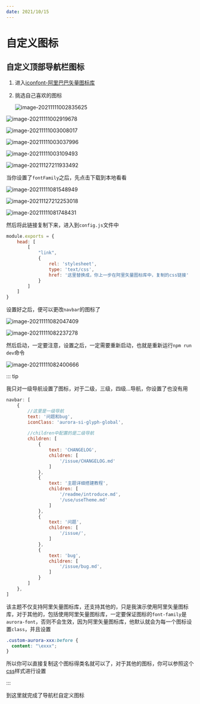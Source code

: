 ```yaml
---
date: 2021/10/15
---
```


# 自定义图标

## 自定义顶部导航栏图标

1. 进入[iconfont-阿里巴巴矢量图标库](https://www.iconfont.cn/)

2. 挑选自己喜欢的图标

   ![image-20211111002835625](https://ooszy.cco.vin/img/blog-note/image-20211111002835625.png?x-oss-process=style/pictureProcess1)

![image-20211111002919678](https://ooszy.cco.vin/img/blog-note/image-20211111002919678.png?x-oss-process=style/pictureProcess1)

![image-20211111003008017](https://ooszy.cco.vin/img/blog-note/image-20211111003008017.png?x-oss-process=style/pictureProcess1)

![image-20211111003037996](https://ooszy.cco.vin/img/blog-note/image-20211111003037996.png?x-oss-process=style/pictureProcess1)

![image-20211111003109493](https://ooszy.cco.vin/img/blog-note/image-20211111003109493.png?x-oss-process=style/pictureProcess1)



![image-20211127211933492](https://ooszy.cco.vin/img/blog-note/image-20211127211933492.png?x-oss-process=style/pictureProcess1)

当你设置了`fontFamily`之后，先点击下载到本地看看

![image-20211111081548949](https://ooszy.cco.vin/img/blog-note/image-20211111081548949.png?x-oss-process=style/pictureProcess1)

![image-20211127212253018](https://ooszy.cco.vin/img/blog-note/image-20211127212253018.png?x-oss-process=style/pictureProcess1)

![image-20211111081748431](https://ooszy.cco.vin/img/blog-note/image-20211111081748431.png?x-oss-process=style/pictureProcess1)

然后将此链接复制下来，进入到`config.js`文件中

```js
module.exports = {
    head: [
        [
            "link",
            {
                rel: 'stylesheet',
                type: 'text/css',
                href: '这里替换成，你上一步在阿里矢量图标库中，复制的css链接'
            }
        ]
    ]
}
```



设置好之后，便可以更改`navbar`的图标了

![image-20211111082047409](https://ooszy.cco.vin/img/blog-note/image-20211111082047409.png?x-oss-process=style/pictureProcess1)

![image-20211111082237278](https://ooszy.cco.vin/img/blog-note/image-20211111082237278.png?x-oss-process=style/pictureProcess1)



然后启动，一定要注意，设置之后，一定需要重新启动，也就是重新运行`npm run dev`命令

![image-20211111082400666](https://ooszy.cco.vin/img/blog-note/image-20211111082400666.png?x-oss-process=style/pictureProcess1)



::: tip

我只对一级导航设置了图标，对于二级，三级，四级...导航，你设置了也没有用

```js
navbar: [
    {
        //这里是一级导航
        text: '问题和bug',
        iconClass: 'aurora-si-glyph-global',
        
        //children中配置的是二级导航
        children: [
            {
                text: 'CHANGELOG',
                children: [
                    '/issue/CHANGELOG.md'
                ]
            },
            {
                text: '主题详细搭建教程',
                children: [
                    '/readme/introduce.md',
                    '/use/useTheme.md'
                ]
            },
            {
                text: '问题',
                children: [
                    '/issue/',
                ]
            },
            {
                text: 'bug',
                children: [
                    '/issue/bug.md',
                ]
            }
        ]
    },
]
```



该主题不仅支持阿里矢量图标库，还支持其他的，只是我演示使用阿里矢量图标库，对于其他的，包括使用阿里矢量图标库，一定要保证图标的`font-family`是`aurora-font`，否则不会生效，因为阿里矢量图标库，他默认就会为每一个图标设置`class`，并且设置

```css
.custom-aurora-xxx:before {
  content: "\exxx";
}
```

所以你可以直接复制这个图标得类名就可以了，对于其他的图标，你可以参照这个[css](http://at.alicdn.com/t/font_2919721_uriegglr5q.css)样式进行设置



:::



到这里就完成了导航栏自定义图标

